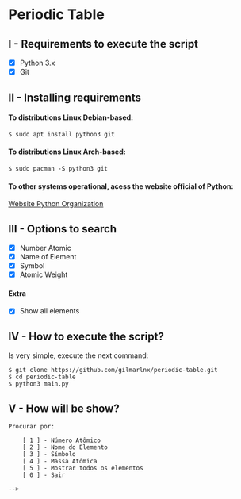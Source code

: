 # Periodic Table

## I - Requirements to execute the script
- [x] Python 3.x
- [x] Git

## II - Installing requirements
#### To distributions Linux Debian-based:
```
$ sudo apt install python3 git
```
#### To distributions Linux Arch-based:
```
$ sudo pacman -S python3 git
```
#### To other systems operational, acess the website official of Python:

[Website Python Organization](https://python.org/)


## III - Options to search
- [x] Number Atomic
- [x] Name of Element
- [x] Symbol
- [x] Atomic Weight

#### Extra
- [x] Show all elements

## IV - How to execute the script?
Is very simple, execute the next command:

```
$ git clone https://github.com/gilmarlnx/periodic-table.git
$ cd periodic-table
$ python3 main.py
```

## V - How will be show?

```
Procurar por:
    
    [ 1 ] - Número Atômico
    [ 2 ] - Nome do Elemento
    [ 3 ] - Símbolo
    [ 4 ] - Massa Atômica
    [ 5 ] - Mostrar todos os elementos
    [ 0 ] - Sair
    
-->
```
